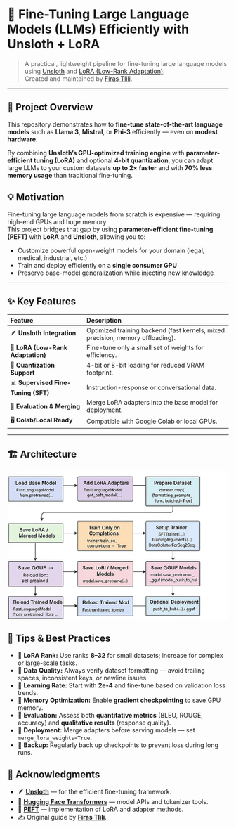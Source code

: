 # 🧠 Fine-Tuning Large Language Models (LLMs) Efficiently with Unsloth + LoRA

> A practical, lightweight pipeline for fine-tuning large language models using [Unsloth](https://unsloth.ai) and [LoRA (Low-Rank Adaptation)](https://arxiv.org/abs/2106.09685).  
> Created and maintained by [Firas Tlili](https://medium.com/@firastlili).

---

## 🚀 Project Overview

This repository demonstrates how to **fine-tune state-of-the-art language models** such as **Llama 3**, **Mistral**, or **Phi-3** efficiently — even on **modest hardware**.

By combining **Unsloth’s GPU-optimized training engine** with **parameter-efficient tuning (LoRA)** and optional **4-bit quantization**, you can adapt large LLMs to your custom datasets **up to 2× faster** and with **70% less memory usage** than traditional fine-tuning.


## 💡 Motivation

Fine-tuning large language models from scratch is expensive — requiring high-end GPUs and huge memory.  
This project bridges that gap by using **parameter-efficient fine-tuning (PEFT)** with **LoRA** and **Unsloth**, allowing you to:

- Customize powerful open-weight models for your domain (legal, medical, industrial, etc.)
- Train and deploy efficiently on a **single consumer GPU**
- Preserve base-model generalization while injecting new knowledge

---

## ✨ Key Features

| Feature | Description |
|:--|:--|
| 🪶 **Unsloth Integration** | Optimized training backend (fast kernels, mixed precision, memory offloading). |
| 🧩 **LoRA (Low-Rank Adaptation)** | Fine-tune only a small set of weights for efficiency. |
| 🧠 **Quantization Support** | 4-bit or 8-bit loading for reduced VRAM footprint. |
| 📊 **Supervised Fine-Tuning (SFT)** | Instruction-response or conversational data. |
| 🧪 **Evaluation & Merging** | Merge LoRA adapters into the base model for deployment. |
| 🖥️ **Colab/Local Ready** | Compatible with Google Colab or local GPUs. |

---

## 🏗️ Architecture
![Architecture](arch.webp)

## 🧠 Tips & Best Practices

- 🔹 **LoRA Rank:** Use ranks **8–32** for small datasets; increase for complex or large-scale tasks.  
- 🔹 **Data Quality:** Always verify dataset formatting — avoid trailing spaces, inconsistent keys, or newline issues.  
- 🔹 **Learning Rate:** Start with **2e-4** and fine-tune based on validation loss trends.  
- 🔹 **Memory Optimization:** Enable **gradient checkpointing** to save GPU memory.  
- 🔹 **Evaluation:** Assess both **quantitative metrics** (BLEU, ROUGE, accuracy) and **qualitative results** (response quality).  
- 🔹 **Deployment:** Merge adapters before serving models — set `merge_lora_weights=True`.  
- 🔹 **Backup:** Regularly back up checkpoints to prevent loss during long runs.

## 🙏 Acknowledgments

- 🪶 [**Unsloth**](https://unsloth.ai) — for the efficient fine-tuning framework.  
- 🤗 [**Hugging Face Transformers**](https://huggingface.co/transformers) — model APIs and tokenizer tools.  
- 🔧 [**PEFT**](https://github.com/huggingface/peft) — implementation of LoRA and adapter methods.  
- ✍️ Original guide by [**Firas Tlili**](https://medium.com/@firastlili/fine-tuning-large-language-models-llms-efficiently-with-unsloth-lora-54b6e10fbfcb).

